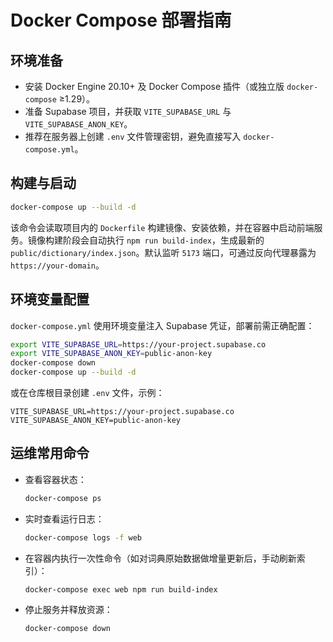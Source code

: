 # Docker Compose 部署指南

## 环境准备
- 安装 Docker Engine 20.10+ 及 Docker Compose 插件（或独立版 `docker-compose` ≥1.29）。
- 准备 Supabase 项目，并获取 `VITE_SUPABASE_URL` 与 `VITE_SUPABASE_ANON_KEY`。
- 推荐在服务器上创建 `.env` 文件管理密钥，避免直接写入 `docker-compose.yml`。

## 构建与启动
```bash
docker-compose up --build -d
```
该命令会读取项目内的 `Dockerfile` 构建镜像、安装依赖，并在容器中启动前端服务。镜像构建阶段会自动执行 `npm run build-index`，生成最新的 `public/dictionary/index.json`。默认监听 `5173` 端口，可通过反向代理暴露为 `https://your-domain`。

## 环境变量配置
`docker-compose.yml` 使用环境变量注入 Supabase 凭证，部署前需正确配置：
```bash
export VITE_SUPABASE_URL=https://your-project.supabase.co
export VITE_SUPABASE_ANON_KEY=public-anon-key
docker-compose down
docker-compose up --build -d
```
或在仓库根目录创建 `.env` 文件，示例：
```env
VITE_SUPABASE_URL=https://your-project.supabase.co
VITE_SUPABASE_ANON_KEY=public-anon-key
```

## 运维常用命令
- 查看容器状态：
  ```bash
  docker-compose ps
  ```
- 实时查看运行日志：
  ```bash
  docker-compose logs -f web
  ```
- 在容器内执行一次性命令（如对词典原始数据做增量更新后，手动刷新索引）：
  ```bash
  docker-compose exec web npm run build-index
  ```
- 停止服务并释放资源：
  ```bash
  docker-compose down
  ```

